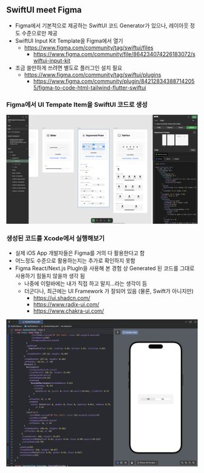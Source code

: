 ## SwiftUI meet Figma

* Figma에서 기본적으로 제공하는 SwiftUI 코드 Generator가 있으나, 레이아웃 정도 수준으로만 제공
* SwiftUI Input Kit Template을 Figma에서 열기
  * https://www.figma.com/community/tag/swiftui/files
    * https://www.figma.com/community/file/864234074226183072/swiftui-input-kit
* 조금 쓸만하게 쓰려면 별도로 플러그인 설치 필요
  * https://www.figma.com/community/tag/swiftui/plugins
    * https://www.figma.com/community/plugin/842128343887142055/figma-to-code-html-tailwind-flutter-swiftui

### Figma에서 UI Tempate Item을 SwiftUI 코드로 생성

<img src="./assets/image-20241030150752754.png" alt="image-20241030150949804" style="zoom:67%;" />

### 생성된 코드를 Xcode에서 실행해보기

* 실제 iOS App 개발자들은 Figma를 거의 다 활용한다고 함
* 어느정도 수준으로 활용하는지는 추가로 확인하지 못함
* Figma React/Next.js PlugIn을 사용해 본 경험 상 Generated 된 코드를 그대로 사용하기 힘들지 않을까 생각 됨
  * 나중에 이럴바에는 내가 직접 하고 말지...라는 생각이 듬
  * 더군다나, 최근에는 UI Framework 가 잘되어 있음 (물론, Swift가 아니지만)
    * https://ui.shadcn.com/
    * https://www.radix-ui.com/
    * https://www.chakra-ui.com/ 

<img src="./assets/image-20241030151044433.png" alt="image-20241030151044433" style="zoom:67%;" />